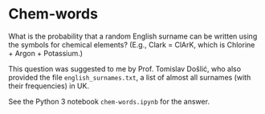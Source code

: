 # Chem-words

What is the probability that a random English surname can be written using the symbols for chemical elements? (E.g., Clark = ClArK, which is Chlorine + Argon + Potassium.)

This question was suggested to me by Prof. Tomislav Došlić, who also provided the file `english_surnames.txt`, a list of almost all surnames (with their frequencies) in UK.

See the Python 3 notebook `chem-words.ipynb` for the answer.
